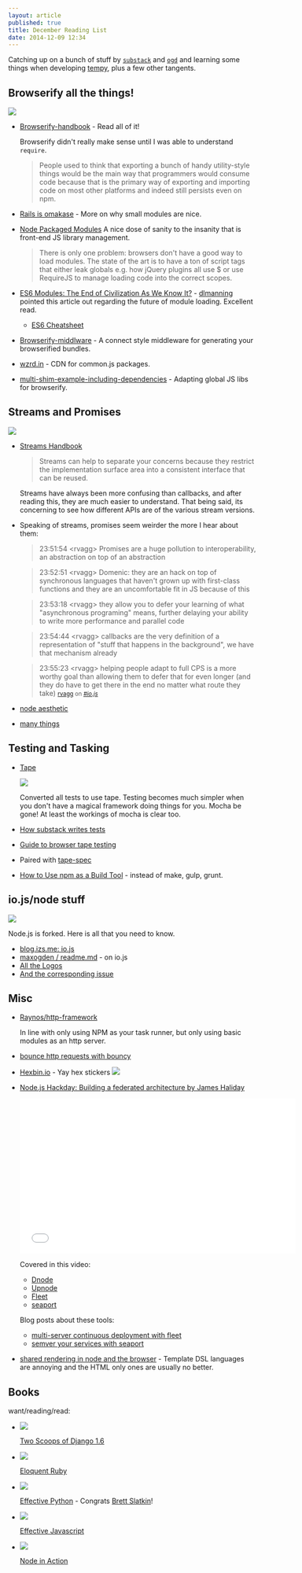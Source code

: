 ```yaml
---
layout: article
published: true
title: December Reading List
date: 2014-12-09 12:34
---
```


Catching up on a bunch of stuff by [`substack`](http://substack.net) and [`ogd`](http://maxogden.com/node-packaged-modules.html) and learning some things when developing [tempy](https://tempy.herokuapp.com), plus a few other tangents.

## Browserify all the things!

![](http://browserify.org/images/browserify.png)

- [Browserify-handbook](https://github.com/substack/browserify-handbook) - Read all of it!

  Browserify didn't really make sense until I was able to understand `require`.

  > People used to think that exporting a bunch of handy utility-style things would be the main way that programmers would consume code because that is the primary way of exporting and importing code on most other platforms and indeed still persists even on npm.

- [Rails is omakase](http://david.heinemeierhansson.com/2012/rails-is-omakase.html) - More on why small modules are nice.

- [Node Packaged Modules](http://maxogden.com/node-packaged-modules.html) A nice dose of sanity to the insanity that is front-end JS library management.

  > There is only one problem: browsers don't have a good way to load modules. The state of the art is to have a ton of script tags that either leak globals e.g. how jQuery plugins all use $ or use RequireJS to manage loading code into the correct scopes.

- [ES6 Modules: The End of Civilization As We Know It?](https://medium.com/@brianleroux/es6-modules-amd-and-commonjs-c1acefbe6fc0) - [dlmanning](https://twitter.com/davidlymanning) pointed this article out regarding the future of module loading.  Excellent read.
  - [ES6 Cheatsheet](http://espadrine.github.io/New-In-A-Spec/es6/)

- [Browserify-middlware](https://github.com/ForbesLindesay/browserify-middleware) - A connect style middleware for generating your browserified bundles.
- [wzrd.in](http://wzrd.in) - CDN for common.js packages.
- [multi-shim-example-including-dependencies](https://github.com/thlorenz/browserify-shim#multi-shim-example-including-dependencies) - Adapting global JS libs for browserify.

## Streams and Promises

[![](https://farm8.staticflickr.com/7526/15363324924_35e7ec5490_z.jpg)](https://www.flickr.com/photos/bretc/15363324924/sizes/l)

- [Streams Handbook](https://github.com/substack/stream-handbook)

  > Streams can help to separate your concerns because they restrict the implementation surface area into a consistent interface that can be reused.

  Streams have always been more confusing than callbacks, and after reading this, they are much easier to understand.  That being said, its concerning to see how different APIs are of the various stream versions.

- Speaking of streams, promises seem weirder the more I hear about them:

  > 23:51:54  &lt;rvagg&gt; Promises are a huge pollution to interoperability, an abstraction on top of an abstraction

  >  23:52:51  &lt;rvagg&gt; Domenic: they are an hack on top of synchronous languages that haven't grown up with first-class functions and they are an uncomfortable fit in JS because of this

  >  23:53:18  &lt;rvagg&gt; they allow you to defer your learning of what &quot;asynchronous programing&quot; means, further delaying your ability to write more performance and parallel code

  >  23:54:44  &lt;rvagg&gt; callbacks are the very definition of a representation of &quot;stuff that happens in the background&quot;, we have that mechanism already

  >  23:55:23  &lt;rvagg&gt; helping people adapt to full CPS is a more worthy goal than allowing them to defer that for even longer (and they do have to get there in the end no matter what route they take)
  > <small><a href="http://r.va.gg">rvagg</a> on <a href="http://logs.libuv.org/io.js/2014-12-08"><cite title="#io.js">#io.js</cite></a></small>

- [node aesthetic](http://substack.net/node_aesthetic)
- [many things](http://substack.net/many_things)

## Testing and Tasking

- [Tape](https://github.com/substack/tape)

  ![](https://camo.githubusercontent.com/50dd49050de38c87a28ab6aa0b09bbe2d042cba1/687474703a2f2f737562737461636b2e6e65742f696d616765732f746170655f64726976652e706e67)

  Converted all tests to use tape.  Testing becomes much simpler when you don't have a magical framework doing things for you.  Mocha be gone!  At least the workings of mocha is clear too.

- [How substack writes tests](http://substack.net/how_I_write_tests_for_node_and_the_browser)
- [Guide to browser tape testing](https://ci.testling.com/guide/tape)
- Paired with [tape-spec](https://github.com/brianleroux/browserify-tape-spec)
- [How to Use npm as a Build Tool](http://blog.keithcirkel.co.uk/how-to-use-npm-as-a-build-tool/) - instead of make, gulp, grunt.

## io.js/node stuff

![](https://camo.githubusercontent.com/69bd3dda2e9fede2616dfc0a5eb64dda529e3976/687474703a2f2f736372617463682e737562737461636b2e6e65742f696f6a735f6a7570697465722e737667)

Node.js is forked.  Here is all that you need to know.

- [blog.izs.me: io.js](http://blog.izs.me/post/104685388058/io-js)
- [maxogden / readme.md](https://gist.github.com/maxogden/d96123138522c84cdb25) - on io.js
- [All the Logos](http://tableflip.io:1234)
- [And the corresponding issue](https://github.com/iojs/io.js/issues/37)

## Misc

- [Raynos/http-framework](https://github.com/Raynos/http-framework)

  In line with only using NPM as your task runner, but only using basic modules as an http server.

- [bounce http requests with bouncy](http://substack.net/bounce_http_requests_with_bouncy)

- [Hexbin.io](http://hexb.in) - Yay hex stickers
  ![](http://hexb.in/assets/nav.png)

- [Node.js Hackday: Building a federated architecture by James Haliday](https://www.youtube.com/watch?v=84PE6EF3YWY&list=FLd8cLeIEVcsbhyX9FDph-Jg&index=3)

  <div class="flex-video"><iframe width="560" height="315" src="//www.youtube-nocookie.com/embed/84PE6EF3YWY" frameborder="0" allowfullscreen></iframe></div>

  Covered in this video:

  - [Dnode](https://github.com/substack/dnode)
  - [Upnode](https://github.com/substack/upnode)
  - [Fleet](https://github.com/substack/fleet)
  - [seaport](https://github.com/substack/seaport)

  Blog posts about these tools:

  - [multi-server continuous deployment with fleet](http://substack.net/multi_server_continuous_deployment_with_fleet)
  - [semver your services with seaport](http://substack.net/semver_your_services_with_seaport)

- [shared rendering in node and the browser](http://substack.net/shared_rendering_in_node_and_the_browser) - Template DSL languages are annoying and the HTML only ones are usually no better.


## Books

  want/reading/read:

- [![](http://cdn.shopify.com/s/files/1/0304/6901/products/1.6-cover-389x480_1024x1024.png?v=1391472047)](http://twoscoopspress.org/collections/everything/products/two-scoops-of-django-1-6)

  [Two Scoops of Django 1.6](http://twoscoopspress.org/collections/everything/products/two-scoops-of-django-1-6)

- [![](http://ecx.images-amazon.com/images/I/41IDuwJXFCL.jpg)](http://eloquentruby.com)

  [Eloquent Ruby](http://eloquentruby.com)

- [![](http://www.effectivepython.com/images/cover.jpg)](http://www.effectivepython.com)

  [Effective Python](http://www.effectivepython.com) - Congrats [Brett Slatkin](http://www.onebigfluke.com)!

- [![](http://effectivejs.com/img/book-thumbnail.jpg)](http://effectivejs.com)

  [Effective Javascript](http://effectivejs.com)

- [![](http://ecx.images-amazon.com/images/I/51twwFigyiL.jpg)](http://www.manning.com/cantelon/)

  [Node in Action](http://www.manning.com/cantelon/)


